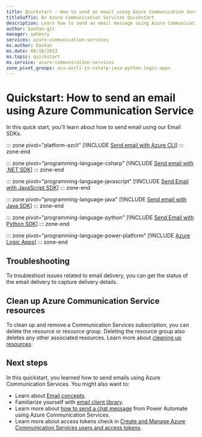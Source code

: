 ```yaml
---
title: Quickstart - How to send an email using Azure Communication Service
titleSuffix: An Azure Communication Services Quickstart
description: Learn how to send an email message using Azure Communication Services.
author: bashan-git
manager: sphenry
services: azure-communication-services
ms.author: bashan
ms.date: 04/10/2023
ms.topic: quickstart
ms.service: azure-communication-services
zone_pivot_groups: acs-azcli-js-csharp-java-python-logic-apps
---
```


# Quickstart: How to send an email using Azure Communication Service

In this quick start, you'll learn about how to send email using our Email SDKs.

::: zone pivot="platform-azcli"
[!INCLUDE [Send email with Azure CLI](./includes/send-email-az-cli.md)]
::: zone-end

::: zone pivot="programming-language-csharp"
[!INCLUDE [Send email with .NET SDK](./includes/send-email-net.md)]
::: zone-end

::: zone pivot="programming-language-javascript"
[!INCLUDE [Send Email with JavaScript SDK](./includes/send-email-js.md)]
::: zone-end

::: zone pivot="programming-language-java"
[!INCLUDE [Send email with Java SDK](./includes/send-email-java.md)]
::: zone-end

::: zone pivot="programming-language-python"
[!INCLUDE [Send Email with Python SDK](./includes/send-email-python.md)]
::: zone-end

::: zone pivot="programming-language-power-platform"
[!INCLUDE [Azure Logic Apps](./includes/send-email-logic-app.md)]
::: zone-end

## Troubleshooting

To troubleshoot issues related to email delivery, you can get the status of the email delivery to capture delivery details.

## Clean up Azure Communication Service resources

To clean up and remove a Communication Services subscription, you can delete the resource or resource group. Deleting the resource group also deletes any other associated resources. Learn more about [cleaning up resources](../create-communication-resource.md#clean-up-resources).

## Next steps

In this quickstart, you learned how to send emails using Azure Communication Services. You might also want to:

 - Learn about [Email concepts](../../concepts/email/email-overview.md).
 - Familiarize yourself with [email client library](../../concepts/email/sdk-features.md).
 - Learn more about [how to send a chat message](../chat/logic-app.md) from Power Automate using Azure Communication Services.
 - Learn more about access tokens check in [Create and Manage Azure Communication Services users and access tokens](../chat/logic-app.md).
